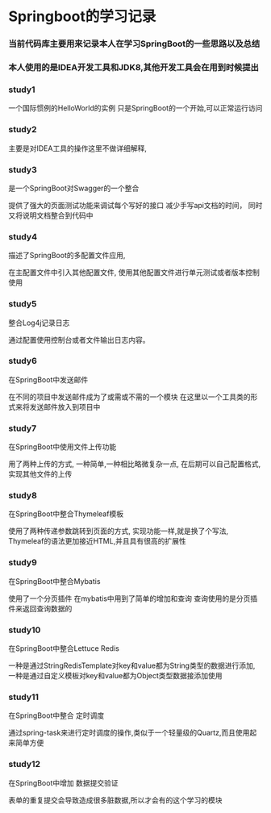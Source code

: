 Springboot的学习记录
====

### 当前代码库主要用来记录本人在学习SpringBoot的一些思路以及总结
### 本人使用的是IDEA开发工具和JDK8,其他开发工具会在用到时候提出

### study1
一个国际惯例的HelloWorld的实例
只是SpringBoot的一个开始,可以正常运行访问

### study2
主要是对IDEA工具的操作这里不做详细解释,

### study3
是一个SpringBoot对Swagger的一个整合

提供了强大的页面测试功能来调试每个写好的接口
减少手写api文档的时间，
同时又将说明文档整合到代码中

### study4
描述了SpringBoot的多配置文件应用,

在主配置文件中引入其他配置文件,
使用其他配置文件进行单元测试或者版本控制使用 

### study5
整合Log4j记录日志

通过配置使用控制台或者文件输出日志内容。 

### study6
在SpringBoot中发送邮件

在不同的项目中发送邮件成为了或需或不需的一个模块
在这里以一个工具类的形式来将发送邮件放入到项目中

### study7 
在SpringBoot中使用文件上传功能

用了两种上传的方式,
一种简单,一种相比略微复杂一点,
在后期可以自己配置格式,实现其他文件的上传

### study8 
在SpringBoot中整合Thymeleaf模板

使用了两种传递参数跳转到页面的方式,
实现功能一样,就是换了个写法,
Thymeleaf的语法更加接近HTML,并且具有很高的扩展性

### study9
在SpringBoot中整合Mybatis

使用了一个分页插件
在mybatis中用到了简单的增加和查询
查询使用的是分页插件来返回查询数据的

### study10
在SpringBoot中整合Lettuce Redis

一种是通过StringRedisTemplate对key和value都为String类型的数据进行添加,
一种是通过自定义模板对key和value都为Object类型数据接添加使用

### study11
在SpringBoot中整合 定时调度

通过spring-task来进行定时调度的操作,类似于一个轻量级的Quartz,而且使用起来简单方便

### study12
在SpringBoot中增加 数据提交验证

表单的重复提交会导致造成很多脏数据,所以才会有的这个学习的模块
